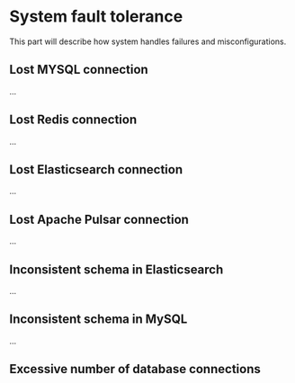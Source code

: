 # System fault tolerance

This part will describe how system handles failures and misconfigurations. 

## Lost MYSQL connection

...

## Lost Redis connection

...

## Lost Elasticsearch connection

...

## Lost Apache Pulsar connection

...

## Inconsistent schema in Elasticsearch

...

## Inconsistent schema in MySQL

...

## Excessive number of database connections 
